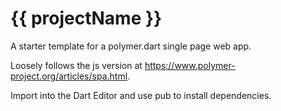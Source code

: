 # {{ projectName }}

A starter template for a polymer.dart single page web app.

Loosely follows the js version at https://www.polymer-project.org/articles/spa.html.

Import into the Dart Editor and use pub to install dependencies.
